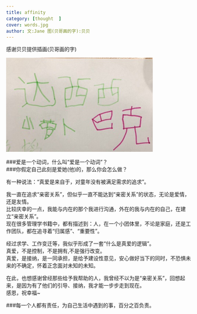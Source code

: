 ```yaml
---
title: affinity     
category: [thought  ]
cover: words.jpg 
author: 文:Jane 图(贝哥画的字):贝贝
---
```

感谢贝贝提供插画(贝哥画的字)                 

![](./words.jpg)

      
###爱是一个动词，什么叫“爱是一个动词”？     
###你假定自己此刻是爱她(他)的，那么你会怎么做？             

       
有一种说法：“真爱是来自于，对童年没有被满足需求的追求”。     

我一直在追求“亲密关系”，但似乎一直不能达到“亲密关系”的状态，无论是爱情，还是友情。     
比较庆幸的一点，我能与内在的那个我进行沟通，外在的我与内在的自己，在建立“亲密关系”。      
现在很多管理学书籍中，都有描述到：人，在一个小团体里，不论是家庭，还是工作团队，都在追寻着“归属感”、“重要性”。    


经过求学、工作变迁等，我似乎形成了一套“什么是真爱的逻辑”。     
真爱，不是控制，不是拥有,不是强行改变。  
真爱，是接纳，是一同承担，是给予建设性意见，安心做好当下的同时，不恐惧未来的不确定，怀着正念面对未知的未知。    

     
在此，也想感谢曾经那些给予我帮助的人，我曾经不以为是“亲密关系”，回想起来，是因为有了他们的引导、接纳，我才能一步步走到现在。     
感恩，祝幸福~
        
###每一个人都有责任，为自己生活中遇到的事，百分之百负责。               
